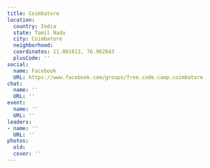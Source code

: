 ```yaml
---
title: Coimbatore
location:
  country: India
  state: Tamil Nadu
  city: Coimbatore
  neighborhood: 
  coordinates: 11.001812, 76.962843
  plusCode: ''
social:
  name: Facebook
  URL: https://www.facebook.com/groups/free.code.camp.coimbatore
chat:
  name: ''
  URL: ''
event:
  name: ''
  URL: ''
leaders:
- name: ''
  URL: ''
photos:
  old: 
  cover: ''
---
```

